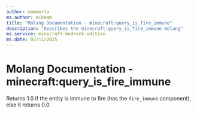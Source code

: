 ```yaml
---
author: mammerla
ms.author: mikeam
title: "Molang Documentation - minecraft:query_is_fire_immune"
description: "Describes the minecraft:query_is_fire_immune molang"
ms.service: minecraft-bedrock-edition
ms.date: 02/11/2025 
---
```


# Molang Documentation - minecraft:query_is_fire_immune

Returns 1.0 if the entity is immune to fire (has the `fire_immune` component), else it returns 0.0.
